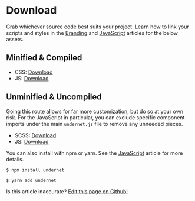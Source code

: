 # Download

Grab whichever source code best suits your project. Learn how to link your scripts and styles in the [Branding](/docs/overview/branding) and [JavaScript](/docs/overview/javascript) articles for the below assets.

## Minified & Compiled

- CSS: [Download](https://github.com/geotrev/undernet/raw/master/dist/undernet.css.zip)
- JS: [Download](https://github.com/geotrev/undernet/raw/master/dist/undernet.js.zip)

## Unminified & Uncompiled

Going this route allows for far more customization, but do so at your own risk. For the JavaScript in particular, you can exclude specific component imports under the main `undernet.js` file to remove any unneeded pieces.

- SCSS: [Download](https://github.com/geotrev/undernet/raw/master/dist/undernet.scss.zip)
- JS: [Download](https://github.com/geotrev/undernet/raw/master/dist/undernet.modules.js.zip)

You can also install with npm or yarn. See the [JavaScript](/docs/overview/javascript) article for more details.

```shell
$ npm install undernet
```

```shell
$ yarn add undernet
```

<p class="has-right-text">Is this article inaccurate? <a href="https://github.com/geotrev/undernet/tree/master/docs/downloads">Edit this page on Github!</a></p>
